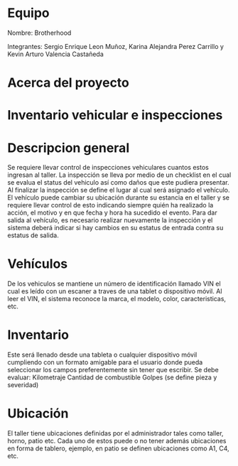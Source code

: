 Equipo
=======

Nombre: Brotherhood

Integrantes: Sergio Enrique Leon Muñoz, Karina Alejandra Perez Carrillo y Kevin Arturo Valencia Castañeda

Acerca del proyecto
====================
Inventario vehicular e inspecciones
====================================
Descripcion general
====================
Se requiere llevar control de inspecciones vehiculares cuantos estos ingresan al taller. La inspección se lleva por medio de un checklist en el cual se evalua el status del vehiculo así como daños que este pudiera presentar. Al finalizar la inspección se define el lugar al cual será asignado el vehículo. El vehículo puede cambiar su ubicación durante su estancia en el taller y se requiere llevar control de esto indicando siempre quién ha realizado la acción, el motivo y en que fecha y hora ha sucedido el evento. Para dar salida al vehículo, es necesario realizar nuevamente la inspección y el sistema deberá indicar si hay cambios en su estatus de entrada contra su estatus de salida.

Vehículos
==========
De los vehiculos se mantiene un número de identificación llamado VIN el cual es leído con un escaner a traves de una tablet o dispositivo móvil. Al leer el VIN, el sistema reconoce la marca, el modelo, color, caracteristicas, etc.

Inventario
==========
Este será llenado desde una tableta o cualquier dispositivo móvil cumpliendo con un formato amigable para el usuario donde pueda seleccionar los campos preferentemente sin tener que escribir. Se debe evaluar: Kilometraje Cantidad de combustible Golpes (se define pieza y severidad)

Ubicación
===========
El taller tiene ubicaciones definidas por el administrador tales como taller, horno, patio etc. Cada uno de estos puede o no tener además ubicaciones en forma de tablero, ejemplo, en patio se definen ubicaciones como A1, C4, etc.
